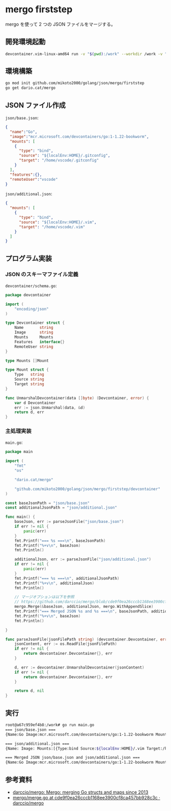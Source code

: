 # mergo firststep

mergo を使って 2 つの JSON ファイルをマージする。


## 開発環境起動

```sh
devcontainer.vim-linux-amd64 run -v "$(pwd):/work" --workdir /work -v "$HOME/.vim:/root/.vim" golang:1.22.1-bookworm
```


## 環境構築

```sh
go mod init github.com/mikoto2000/golang/json/mergo/firststep
go get dario.cat/mergo
```


## JSON ファイル作成

`json/base.json`:

```json
{
  "name":"Go",
  "image":"mcr.microsoft.com/devcontainers/go:1-1.22-bookworm",
  "mounts": [
    {
      "type": "bind",
      "source": "${localEnv:HOME}/.gitconfig",
      "target": "/home/vscode/.gitconfig"
    }
  ],
  "features":{},
  "remoteUser":"vscode"
}
```

`json/additional.json`:

```json
{
  "mounts": [
    {
      "type": "bind",
      "source": "${localEnv:HOME}/.vim",
      "target": "/home/vscode/.vim"
    }
  ]
}
```

## プログラム実装

### JSON のスキーマファイル定義

`devcontainer/schema.go`:

```go
package devcontainer

import (
	"encoding/json"
)

type Devcontainer struct {
	Name       string
	Image      string
	Mounts     Mounts
	Features   interface{}
	RemoteUser string
}

type Mounts []Mount

type Mount struct {
	Type   string
	Source string
	Target string
}

func UnmarshalDevcontainer(data []byte) (Devcontainer, error) {
	var d Devcontainer
	err := json.Unmarshal(data, &d)
	return d, err
}
```

### 主処理実装

`main.go`:

```go
package main

import (
	"fmt"
	"os"

	"dario.cat/mergo"

	"github.com/mikoto2000/golang/json/mergo/firststep/devcontainer"
)

const baseJsonPath = "json/base.json"
const additionalJsonPath = "json/additional.json"

func main() {
	baseJson, err := parseJsonFile("json/base.json")
	if err != nil {
		panic(err)
	}
	fmt.Printf("=== %s ===\n", baseJsonPath)
	fmt.Printf("%+v\n", baseJson)
	fmt.Println()

	additionalJson, err := parseJsonFile("json/additional.json")
	if err != nil {
		panic(err)
	}
	fmt.Printf("=== %s ===\n", additionalJsonPath)
	fmt.Printf("%+v\n", additionalJson)
	fmt.Println()

	// マージオプションは以下を参照
	// https://github.com/darccio/mergo/blob/cde9f0ea26cccb1168ee3900cf8ca457bb928c3c/merge.go#L329-L372
	mergo.Merge(&baseJson, additionalJson, mergo.WithAppendSlice)
	fmt.Printf("=== Merged JSON %s and %s ===\n", baseJsonPath, additionalJsonPath)
	fmt.Printf("%+v\n", baseJson)
	fmt.Println()

}

func parseJsonFile(jsonFilePath string) (devcontainer.Devcontainer, error) {
	jsonContent, err := os.ReadFile(jsonFilePath)
	if err != nil {
		return devcontainer.Devcontainer{}, err
	}

	d, err := devcontainer.UnmarshalDevcontainer(jsonContent)
	if err != nil {
		return devcontainer.Devcontainer{}, err
	}

	return d, nil
}
```


## 実行

```sh
root@a67c959ef4b8:/work# go run main.go
=== json/base.json ===
{Name:Go Image:mcr.microsoft.com/devcontainers/go:1-1.22-bookworm Mounts:[{Type:bind Source:${localEnv:HOME}/.gitconfig Target:/home/vscode/.gitconfig}] Features:map[] RemoteUser:vscode}

=== json/additional.json ===
{Name: Image: Mounts:[{Type:bind Source:${localEnv:HOME}/.vim Target:/home/vscode/.vim}] Features:<nil> RemoteUser:}

=== Merged JSON json/base.json and json/additional.json ===
{Name:Go Image:mcr.microsoft.com/devcontainers/go:1-1.22-bookworm Mounts:[{Type:bind Source:${localEnv:HOME}/.gitconfig Target:/home/vscode/.gitconfig} {Type:bind Source:${localEnv:HOME}/.vim Target:/home/vscode/.vim}] Features:map[] RemoteUser:vscode}
```


## 参考資料

- [darccio/mergo: Mergo: merging Go structs and maps since 2013](https://github.com/darccio/mergo)
- [mergo/merge.go at cde9f0ea26cccb1168ee3900cf8ca457bb928c3c · darccio/mergo](https://github.com/darccio/mergo/blob/cde9f0ea26cccb1168ee3900cf8ca457bb928c3c/merge.go#L329-L372)

